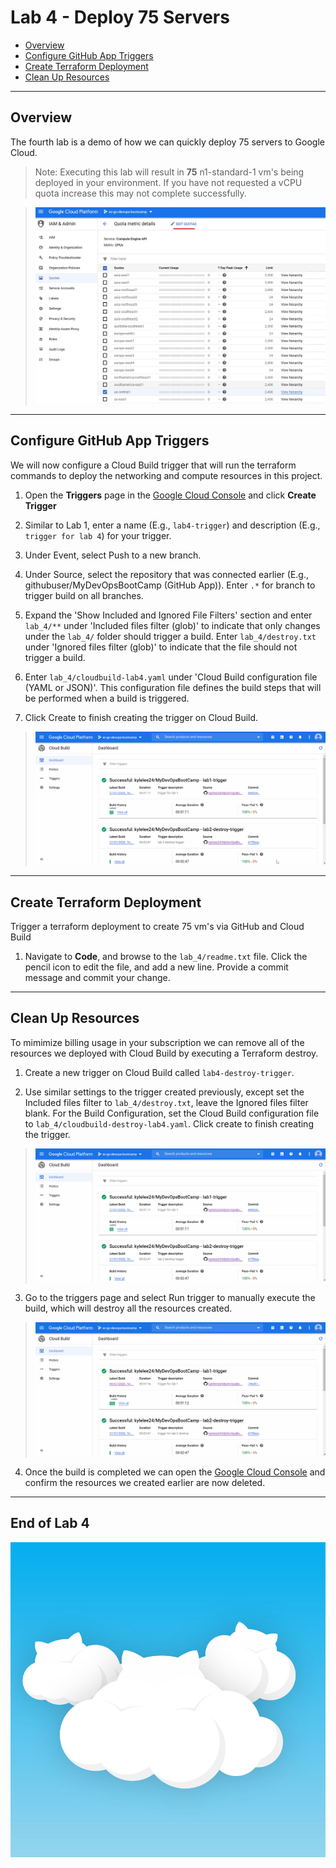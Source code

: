 # Lab 4 - Deploy 75 Servers

- [Overview](#Overview)
- [Configure GitHub App Triggers](#Configure-GitHub-App-Triggers)
- [Create Terraform Deployment](#Create-Terraform-Deployment)
- [Clean Up Resources](#Clean-Up-Resources)

---

## Overview

The fourth lab is a demo of how we can quickly deploy 75 servers to Google Cloud.

> Note: Executing this lab will result in **75** n1-standard-1 vm's being deployed in your environment. If you have not requested a vCPU quota increase this may not complete successfully.

> ![lab_4_quota](images/lab_4_gcp_quota.jpg)

---

## Configure GitHub App Triggers

We will now configure a Cloud Build trigger that will run the terraform commands to deploy the networking and compute resources in this project.

1. Open the **Triggers** page in the [Google Cloud Console](https://console.cloud.google.com/) and click **Create Trigger**

2. Similar to Lab 1, enter a name (E.g., `lab4-trigger`) and description (E.g., `trigger for lab 4`) for your trigger.

3. Under Event, select Push to a new branch.

4. Under Source, select the repository that was connected earlier (E.g., githubuser/MyDevOpsBootCamp (GitHub App)). Enter `.*` for branch to trigger build on all branches.

5. Expand the 'Show Included and Ignored File Filters' section and enter `lab_4/**` under 'Included files filter (glob)' to indicate that only changes under the `lab_4/` folder should trigger a build. Enter `lab_4/destroy.txt` under 'Ignored files filter (glob)' to indicate that the file should not trigger a build.

6. Enter `lab_4/cloudbuild-lab4.yaml` under 'Cloud Build configuration file (YAML or JSON)'. This configuration file defines the build steps that will be performed when a build is triggered.

7. Click Create to finish creating the trigger on Cloud Build.

> ![lab4-cloud-build-create-trigger](images/lab4-cloud-build-create-trigger.gif)


---

## Create Terraform Deployment

Trigger a terraform deployment to create 75 vm's via GitHub and Cloud Build

1. Navigate to **Code**, and browse to the `lab_4/readme.txt` file. Click the pencil icon to edit the file, and add a new line. Provide a commit message and commit your change.

---

## Clean Up Resources

To mimimize billing usage in your subscription we can remove all of the resources we deployed with Cloud Build by executing a Terraform destroy.

1. Create a new trigger on Cloud Build called `lab4-destroy-trigger`.

2. Use similar settings to the trigger created previously, except set the Included files filter to `lab_4/destroy.txt`, leave the Ignored files filter blank. For the Build Configuration, set the Cloud Build configuration file to `lab_4/cloudbuild-destroy-lab4.yaml`. Click create to finish creating the trigger.

> ![lab4-cloud-build-create-destroy-trigger](images/lab4-cloud-build-create-destroy-trigger.gif)

3. Go to the triggers page and select Run trigger to manually execute the build, which will destroy all the resources created.

> ![lab4-cloud-build-create-destroy-trigger-run](images/lab4-cloud-build-create-destroy-trigger-run.gif)

4. Once the build is completed we can open the [Google Cloud Console](https://console.cloud.google.com/) and confirm the resources we created earlier are now deleted.

---

## End of Lab 4

![cloudcat](images/cloudcat.jpg)